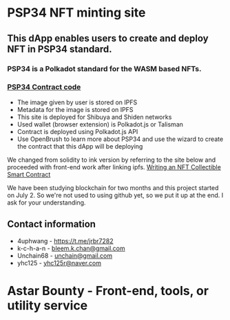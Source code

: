 # **PSP34** NFT minting site

## This dApp enables users to create and deploy NFT in PSP34 standard.
### PSP34 is a Polkadot standard for the WASM based NFTs.

### [PSP34 Contract code](https://github.com/Unchain68/psp34_contract)

- The image given by user is stored on IPFS
- Metadata for the image is stored on IPFS
- This site is deployed for Shibuya and Shiden networks
- Used wallet (browser extension) is Polkadot.js or Talisman
- Contract is deployed using Polkadot.js API
- Use OpenBrush to learn more about PSP34 and use the wizard to create the contract that this dApp will be deploying

We changed from solidity to ink version by referring to the site below and proceeded with front-end work after linking ipfs.
[Writing an NFT Collectible Smart Contract](https://dev.to/rounakbanik/writing-an-nft-collectible-smart-contract-2nh8)

We have been studying blockchain for two months and this project started on July 2. 
So we're not used to using github yet, so we put it up at the end. I ask for your understanding.

## Contact information
 - 4uphwang - https://t.me/jrbr7282
 - k-c-h-a-n - bleem.k.chan@gmail.com
 - Unchain68 - unchain@gmail.com
 - yhc125 - yhc125r@naver.com

# Astar Bounty - Front-end, tools, or utility service
